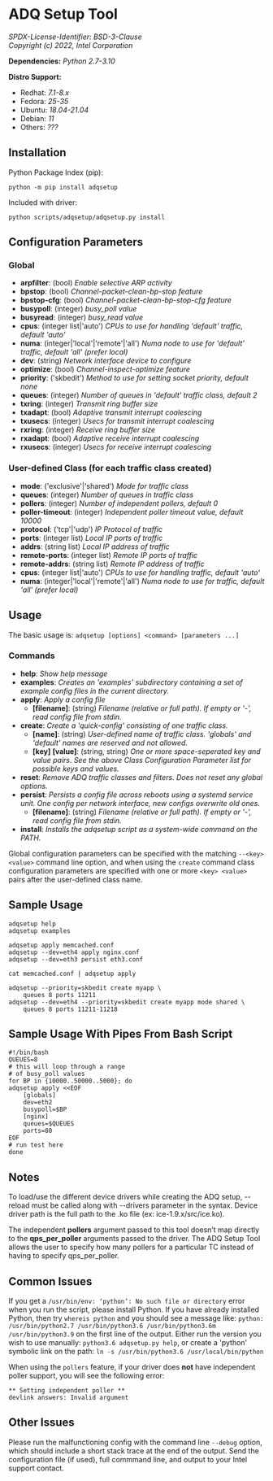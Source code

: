 # ADQ Setup Tool

_SPDX-License-Identifier: BSD-3-Clause_  
_Copyright (c) 2022, Intel Corporation_  

**Dependencies:** _Python 2.7-3.10_

**Distro Support:**
* Redhat: _7.1-8.x_
* Fedora: _25-35_
* Ubuntu: _18.04-21.04_
* Debian: _11_
* Others: _???_


## Installation

Python Package Index (pip):

    python -m pip install adqsetup

Included with driver:

    python scripts/adqsetup/adqsetup.py install

## Configuration Parameters

### Global
- **arpfilter**: (bool) _Enable selective ARP activity_
- **bpstop**: (bool) _Channel-packet-clean-bp-stop feature_
- **bpstop-cfg**: (bool) _Channel-packet-clean-bp-stop-cfg feature_
- **busypoll**: (integer) _busy_poll value_
- **busyread**: (integer) _busy_read value_
- **cpus**: (integer list|'auto') _CPUs to use for handling 'default' 
traffic, default 'auto'_
- **numa**: (integer|'local'|'remote'|'all') _Numa node to use for 'default' 
traffic, default 'all' (prefer local)_
- **dev**: (string) _Network interface device to configure_
- **optimize**: (bool) _Channel-inspect-optimize feature_
- **priority**: ('skbedit') _Method to use for setting socket priority, default none_
- **queues**: (integer) _Number of queues in 'default' traffic class, default 2_
- **txring**: (integer) _Transmit ring buffer size_
- **txadapt**: (bool) _Adaptive transmit interrupt coalescing_
- **txusecs**: (integer) _Usecs for transmit interrupt coalescing_
- **rxring**: (integer) _Receive ring buffer size_
- **rxadapt**: (bool) _Adaptive receive interrupt coalescing_
- **rxusecs**: (integer) _Usecs for receive interrupt coalescing_

### User-defined Class (for each traffic class created)
- **mode**: ('exclusive'|'shared') _Mode for traffic class_
- **queues**: (integer) _Number of queues in traffic class_
- **pollers**: (integer) _Number of independent pollers, default 0_
- **poller-timeout**: (integer) _Independent poller timeout value, 
default 10000_
- **protocol**: ('tcp'|'udp') _IP Protocol of traffic_
- **ports**: (integer list) _Local IP ports of traffic_
- **addrs**: (string list) _Local IP address of traffic_
- **remote-ports**: (integer list) _Remote IP ports of traffic_
- **remote-addrs**: (string list) _Remote IP address of traffic_
- **cpus**: (integer list|'auto') _CPUs to use for handling traffic, 
default 'auto'_
- **numa**: (integer|'local'|'remote'|'all') _Numa node to use for traffic, 
default 'all' (prefer local)_

## Usage

The basic usage is: `adqsetup [options] <command> [parameters ...]`  

### Commands
- **help**: _Show help message_
- **examples**: _Creates an 'examples' subdirectory containing a set of 
example config files in the current directory._
- **apply**: _Apply a config file_
  - **[filename]**: (string) _Filename (relative or full path). If empty 
  or '-', read config file from stdin._
- **create**: _Create a 'quick-config' consisting of one traffic class._
  - **[name]**: (string) _User-defined name of traffic class. 
  'globals' and 'default' names are reserved and not allowed._
  - **[key]** **[value]**: (string, string) _One or more space-seperated 
  key and value pairs. See the above Class Configuration Parameter list for 
  possible keys and values._
- **reset**: _Remove ADQ traffic classes and filters. Does not reset any
global options._
- **persist**: _Persists a config file across reboots using a systemd 
service unit. One config per network interface, new configs overwrite old ones._
  - **[filename]**: (string) _Filename (relative or full path). If empty 
  or '-', read config file from stdin._
- **install**: _Installs the adqsetup script as a system-wide command 
on the PATH._

Global configuration parameters can be specified with the matching 
`--<key> <value>` command line option, and when using the `create` 
command class configuration parameters are specified with one or more 
`<key> <value>` pairs after the user-defined class name.


## Sample Usage

    adqsetup help
    adqsetup examples

    adqsetup apply memcached.conf
    adqsetup --dev=eth4 apply nginx.conf
    adqsetup --dev=eth3 persist eth3.conf

    cat memcached.conf | adqsetup apply

    adqsetup --priority=skbedit create myapp \
        queues 8 ports 11211
    adqsetup --dev=eth4 --priority=skbedit create myapp mode shared \
        queues 8 ports 11211-11218


## Sample Usage With Pipes From Bash Script

    #!/bin/bash 
    QUEUES=8
    # this will loop through a range
    # of busy_poll values
    for BP in {10000..50000..5000}; do 
    adqsetup apply <<EOF
        [globals]
        dev=eth2
        busypoll=$BP
        [nginx]
        queues=$QUEUES
        ports=80
    EOF
    # run test here
    done

## Notes

To load/use the different device drivers while creating the ADQ setup, --reload must be called along with --drivers parameter in the syntax. Device driver path is the full path to the .ko file (ex: ice-1.9.x/src/ice.ko).

The independent **pollers** argument passed to this tool doesn’t map directly to the **qps_per_poller** arguments passed to the driver. The ADQ Setup Tool allows the user to specify how many pollers for a particular TC instead of having to specify qps_per_poller.

## Common Issues

If you get a `/usr/bin/env: ‘python’: No such file or directory` error 
when you run the script, please install Python. If you have already installed 
Python, then try `whereis python` and you should see a message like: 
`python: /usr/bin/python2.7 /usr/bin/python3.6 /usr/bin/python3.6m /usr/bin/python3.9` 
on the first line of the output. Either run the version you wish to use 
manually: `python3.6 adqsetup.py help`, or create a 'python' symbolic 
link on the path: `ln -s /usr/bin/python3.6 /usr/local/bin/python`

When using the `pollers` feature, if your driver does **not** have 
independent poller support, you will see the following error:

    ** Setting independent poller **
    devlink answers: Invalid argument

## Other Issues

Please run the malfunctioning config with the command line `--debug` option, 
which should include a short stack trace at the end of the output. Send the 
configuration file (if used), full commmand line, and output to your Intel 
support contact.
